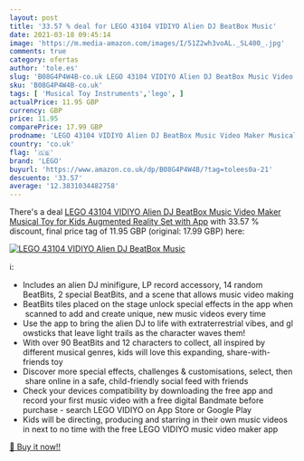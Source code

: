 ```yaml
---
layout: post
title: '33.57 % deal for LEGO 43104 VIDIYO Alien DJ BeatBox Music'
date: 2021-03-18 09:45:14
image: 'https://m.media-amazon.com/images/I/51Z2wh3voAL._SL400_.jpg'
comments: true
category: ofertas
author: 'tole.es'
slug: 'B08G4P4W4B-co.uk LEGO 43104 VIDIYO Alien DJ BeatBox Music Video Maker...'
sku: 'B08G4P4W4B-co.uk'
tags: [ 'Musical Toy Instruments','lego', ]
actualPrice: 11.95 GBP
currency: GBP
price: 11.95
comparePrice: 17.99 GBP
prodname: 'LEGO 43104 VIDIYO Alien DJ BeatBox Music Video Maker Musical Toy for Kids  Augmented Reality Set with App'
country: 'co.uk'
flag: '🇬🇧'
brand: 'LEGO'
buyurl: 'https://www.amazon.co.uk/dp/B08G4P4W4B/?tag=tolees0a-21'
descuento: '33.57'
average: '12.3831034482758'
---
```


There's a deal [LEGO 43104 VIDIYO Alien DJ BeatBox Music Video Maker Musical Toy for Kids  Augmented Reality Set with App](https://www.amazon.co.uk/dp/B08G4P4W4B/?tag=tolees0a-21)  with  33.57 % discount, final price tag of  11.95 GBP (original: 17.99 GBP) here:

[![LEGO 43104 VIDIYO Alien DJ BeatBox Music](https://m.media-amazon.com/images/I/51Z2wh3voAL._SL400_.jpg)](https://www.amazon.co.uk/dp/B08G4P4W4B/?tag=tolees0a-21)

ℹ️:

- Includes an alien DJ minifigure, LP record accessory, 14 random BeatBits, 2 special BeatBits, and a scene that allows music video making
- BeatBits tiles placed on the stage unlock special effects in the app when scanned to add and create unique, new music videos every time
- Use the app to bring the alien DJ to life with extraterrestrial vibes, and glowsticks that leave light trails as the character waves them!
- With over 90 BeatBits and 12 characters to collect, all inspired by different musical genres, kids will love this expanding, share-with-friends toy
- Discover more special effects, challenges & customisations, select, then share online in a safe, child-friendly social feed with friends
- Check your devices compatibility by downloading the free app and record your first music video with a free digital Bandmate before purchase - search LEGO VIDIYO on App Store or Google Play
- Kids will be directing, producing and starring in their own music videos in next to no time with the free LEGO VIDIYO music video maker app

[🛒 Buy it now!!](https://www.amazon.co.uk/dp/B08G4P4W4B/?tag=tolees0a-21)
